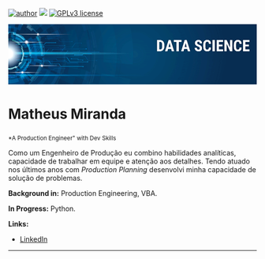 [![author](https://img.shields.io/badge/author-matheusmiranda-red.svg)](https://www.linkedin.com/in/engenheiromatheusmiranda/) [![](https://img.shields.io/badge/python-3.10+-blue.svg)](https://www.python.org/downloads/release/python-365/) [![GPLv3 license](https://img.shields.io/badge/License-GPLv3-blue.svg)](http://perso.crans.org/besson/LICENSE.html)

<p align="center">
  <img src="banner.png" >
</p>

# Matheus Miranda
<sub>*A Production Engineer" with Dev Skills</sub>

Como um Engenheiro de Produção eu combino habilidades analíticas, capacidade de trabalhar em equipe e atenção aos detalhes. Tendo atuado nos últimos anos com *Production Planning* desenvolvi minha capacidade de solução de problemas. 


**Background in:** Production Engineering, VBA. 

**In Progress:** Python. 

**Links:**
* <a href="https://www.linkedin.com/in/engenheiromatheusmiranda/" target="_blank">LinkedIn</a>


---




